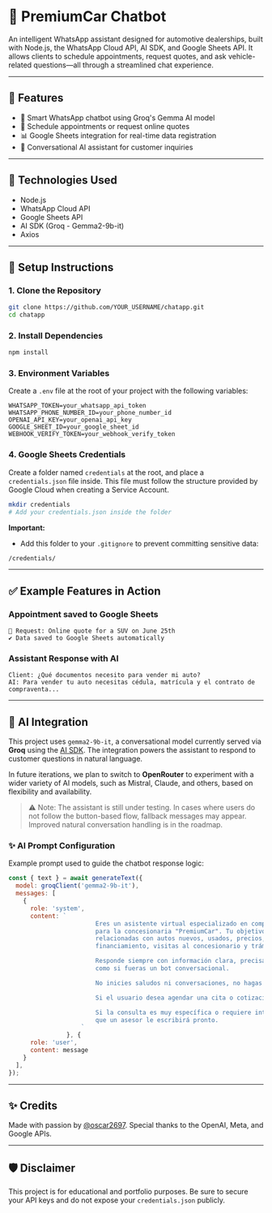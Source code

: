 # 🚗 PremiumCar Chatbot

An intelligent WhatsApp assistant designed for automotive dealerships, built with Node.js, the WhatsApp Cloud API, AI SDK, and Google Sheets API. It allows clients to schedule appointments, request quotes, and ask vehicle-related questions—all through a streamlined chat experience.

---

## 📌 Features

* 🤖 Smart WhatsApp chatbot using Groq's Gemma AI model
* 📆 Schedule appointments or request online quotes
* 📊 Google Sheets integration for real-time data registration
* 🧠 Conversational AI assistant for customer inquiries

---

## 🚀 Technologies Used

* Node.js
* WhatsApp Cloud API
* Google Sheets API
* AI SDK (Groq - Gemma2-9b-it)
* Axios

---

## 📁 Setup Instructions

### 1. Clone the Repository

```bash
git clone https://github.com/YOUR_USERNAME/chatapp.git
cd chatapp
```

### 2. Install Dependencies

```bash
npm install
```

### 3. Environment Variables

Create a `.env` file at the root of your project with the following variables:

```env
WHATSAPP_TOKEN=your_whatsapp_api_token
WHATSAPP_PHONE_NUMBER_ID=your_phone_number_id
OPENAI_API_KEY=your_openai_api_key
GOOGLE_SHEET_ID=your_google_sheet_id
WEBHOOK_VERIFY_TOKEN=your_webhook_verify_token
```

### 4. Google Sheets Credentials

Create a folder named `credentials` at the root, and place a `credentials.json` file inside.
This file must follow the structure provided by Google Cloud when creating a Service Account.

```bash
mkdir credentials
# Add your credentials.json inside the folder
```

**Important:**

* Add this folder to your `.gitignore` to prevent committing sensitive data:

```bash
/credentials/
```

---

## ✅ Example Features in Action

### Appointment saved to Google Sheets

```plaintext
📌 Request: Online quote for a SUV on June 25th
✔️ Data saved to Google Sheets automatically
```

### Assistant Response with AI

```plaintext
Client: ¿Qué documentos necesito para vender mi auto?
AI: Para vender tu auto necesitas cédula, matrícula y el contrato de compraventa...
```

---

## 🧠 AI Integration

This project uses `gemma2-9b-it`, a conversational model currently served via **Groq** using the [AI SDK](https://www.npmjs.com/package/aisdk). The integration powers the assistant to respond to customer questions in natural language.

In future iterations, we plan to switch to **OpenRouter** to experiment with a wider variety of AI models, such as Mistral, Claude, and others, based on flexibility and availability.

> ⚠️ Note: The assistant is still under testing. In cases where users do not follow the button-based flow, fallback messages may appear. Improved natural conversation handling is in the roadmap.

### ✨ AI Prompt Configuration

Example prompt used to guide the chatbot response logic:

```js
const { text } = await generateText({
  model: groqClient('gemma2-9b-it'),
  messages: [
    {
      role: 'system',
      content: `
                        Eres un asistente virtual especializado en compra y venta de vehículos 
                        para la concesionaria "PremiumCar". Tu objetivo es resolver preguntas 
                        relacionadas con autos nuevos, usados, precios, procesos de cotización, 
                        financiamiento, visitas al concesionario y trámites de venta.

                        Responde siempre con información clara, precisa y en lenguaje sencillo, 
                        como si fueras un bot conversacional.

                        No inicies saludos ni conversaciones, no hagas preguntas, no generes texto innecesario.

                        Si el usuario desea agendar una cita o cotización, recomiéndale usar el botón del menú principal.

                        Si la consulta es muy específica o requiere intervención humana, indícale 
                        que un asesor le escribirá pronto.
                    `
                }, {
      role: 'user',
      content: message
    }
  ],
});
```

---

## ✨ Credits

Made with passion by [@oscar2697](https://github.com/oscar2697). Special thanks to the OpenAI, Meta, and Google APIs.

---

## 🛡️ Disclaimer

This project is for educational and portfolio purposes. Be sure to secure your API keys and do not expose your `credentials.json` publicly.
